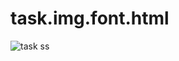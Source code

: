 # task.img.font.html
![task ss](https://github.com/kranti-waghmare/task.img.font.html/assets/144661883/33f740ec-b666-4fd1-83c0-3a48996f5927)
